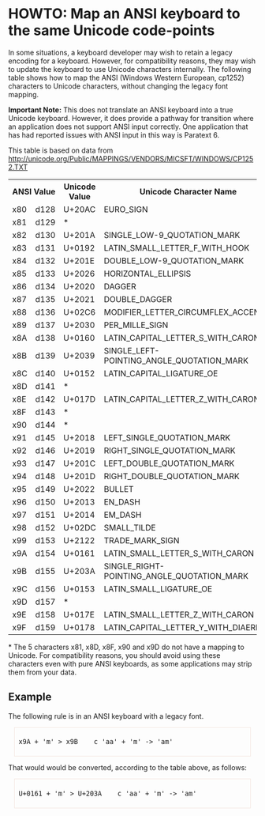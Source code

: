 # HOWTO: Map an ANSI keyboard to the same Unicode code-points

<p>In some situations, a keyboard developer may wish to retain a legacy encoding for a keyboard.  However, for compatibility reasons, they may wish to update the keyboard to use Unicode characters internally.  The following table shows how to map the ANSI (Windows Western European, cp1252) characters to Unicode characters, without changing the legacy font mapping.</p>

<p><b>Important Note:</b> This does not translate an ANSI keyboard into a true Unicode keyboard.  However, it does provide a pathway for transition where an application does not support ANSI input correctly.  One application that has had reported issues with ANSI input in this way is Paratext 6.</p>

<p>This table is based on data from <a href='http://unicode.org/Public/MAPPINGS/VENDORS/MICSFT/WINDOWS/CP1252.TXT' target='_blank'>http://unicode.org/Public/MAPPINGS/VENDORS/MICSFT/WINDOWS/CP1252.TXT</a></p>

<table class='display'>
<tr><th colspan='2'>ANSI Value</th><th>Unicode Value</th><th>Unicode Character Name</th></tr>
<tr><td>x80</td><td>d128</td><td>U+20AC</td><td>EURO_SIGN</td></tr>
<tr><td>x81</td><td>d129</td><td>*</td><td></td></tr>
<tr><td>x82</td><td>d130</td><td>U+201A</td><td>SINGLE_LOW-9_QUOTATION_MARK</td></tr>
<tr><td>x83</td><td>d131</td><td>U+0192</td><td>LATIN_SMALL_LETTER_F_WITH_HOOK</td></tr>
<tr><td>x84</td><td>d132</td><td>U+201E</td><td>DOUBLE_LOW-9_QUOTATION_MARK</td></tr>
<tr><td>x85</td><td>d133</td><td>U+2026</td><td>HORIZONTAL_ELLIPSIS</td></tr>
<tr><td>x86</td><td>d134</td><td>U+2020</td><td>DAGGER</td></tr>
<tr><td>x87</td><td>d135</td><td>U+2021</td><td>DOUBLE_DAGGER</td></tr>
<tr><td>x88</td><td>d136</td><td>U+02C6</td><td>MODIFIER_LETTER_CIRCUMFLEX_ACCENT</td></tr>
<tr><td>x89</td><td>d137</td><td>U+2030</td><td>PER_MILLE_SIGN</td></tr>
<tr><td>x8A</td><td>d138</td><td>U+0160</td><td>LATIN_CAPITAL_LETTER_S_WITH_CARON</td></tr>
<tr><td>x8B</td><td>d139</td><td>U+2039</td><td>SINGLE_LEFT-POINTING_ANGLE_QUOTATION_MARK</td></tr>
<tr><td>x8C</td><td>d140</td><td>U+0152</td><td>LATIN_CAPITAL_LIGATURE_OE</td></tr>
<tr><td>x8D</td><td>d141</td><td>*</td><td></td></tr>
<tr><td>x8E</td><td>d142</td><td>U+017D</td><td>LATIN_CAPITAL_LETTER_Z_WITH_CARON</td></tr>
<tr><td>x8F</td><td>d143</td><td>*</td><td></td></tr>
<tr><td>x90</td><td>d144</td><td>*</td><td></td></tr>
<tr><td>x91</td><td>d145</td><td>U+2018</td><td>LEFT_SINGLE_QUOTATION_MARK</td></tr>
<tr><td>x92</td><td>d146</td><td>U+2019</td><td>RIGHT_SINGLE_QUOTATION_MARK</td></tr>
<tr><td>x93</td><td>d147</td><td>U+201C</td><td>LEFT_DOUBLE_QUOTATION_MARK</td></tr>
<tr><td>x94</td><td>d148</td><td>U+201D</td><td>RIGHT_DOUBLE_QUOTATION_MARK</td></tr>
<tr><td>x95</td><td>d149</td><td>U+2022</td><td>BULLET</td></tr>
<tr><td>x96</td><td>d150</td><td>U+2013</td><td>EN_DASH</td></tr>
<tr><td>x97</td><td>d151</td><td>U+2014</td><td>EM_DASH</td></tr>
<tr><td>x98</td><td>d152</td><td>U+02DC</td><td>SMALL_TILDE</td></tr>
<tr><td>x99</td><td>d153</td><td>U+2122</td><td>TRADE_MARK_SIGN</td></tr>
<tr><td>x9A</td><td>d154</td><td>U+0161</td><td>LATIN_SMALL_LETTER_S_WITH_CARON</td></tr>
<tr><td>x9B</td><td>d155</td><td>U+203A</td><td>SINGLE_RIGHT-POINTING_ANGLE_QUOTATION_MARK</td></tr>
<tr><td>x9C</td><td>d156</td><td>U+0153</td><td>LATIN_SMALL_LIGATURE_OE</td></tr>
<tr><td>x9D</td><td>d157</td><td>*</td><td></td></tr>
<tr><td>x9E</td><td>d158</td><td>U+017E</td><td>LATIN_SMALL_LETTER_Z_WITH_CARON</td></tr>
<tr><td>x9F</td><td>d159</td><td>U+0178</td><td>LATIN_CAPITAL_LETTER_Y_WITH_DIAERESIS</td></tr>
</table>

<p>* The 5 characters x81, x8D, x8F, x90 and x9D do not have a mapping to Unicode.  For compatibility reasons, you should avoid using these characters even with pure ANSI keyboards, as some applications may strip them from your data.</p>

<h2>Example</h2>

<p>The following rule is in an ANSI keyboard with a legacy font.</p>

<div style='padding: 8px; border: solid 1px #f3e5de; margin: 12px; font: 10pt "Lucida Console" , courier;'><pre>
x9A + 'm' &gt; x9B    c 'aa' + 'm' -&gt; 'am'
</pre>
</div>

<p>That would would be converted, according to the table above, as follows:

<div style='padding: 8px; border: solid 1px #f3e5de; margin: 12px; font: 10pt "Lucida Console" , courier;'><pre>
U+0161 + 'm' &gt; U+203A    c 'aa' + 'm' -&gt; 'am'
</pre>
</div>

